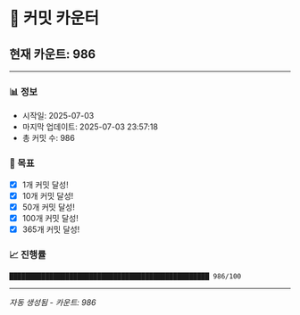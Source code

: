 # 🔢 커밋 카운터

## 현재 카운트: 986

---

### 📊 정보
- 시작일: 2025-07-03
- 마지막 업데이트: 2025-07-03 23:57:18
- 총 커밋 수: 986

### 🎯 목표
- [x] 1개 커밋 달성!
- [x] 10개 커밋 달성!
- [x] 50개 커밋 달성!
- [x] 100개 커밋 달성!
- [x] 365개 커밋 달성!

### 📈 진행률
```
██████████████████████████████████████████████████ 986/100
```

---
*자동 생성됨 - 카운트: 986*
